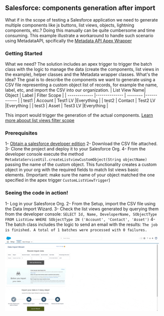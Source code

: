 ## Salesforce: components generation after import

What if in the scope of testing a Salesforce application we need to generate multiple components like js buttons, list views, objects, lightning components, etc.? Doing this manually can be quite cumbersome and time consuming. This example illustrate a workaround to handle such scenario using MetadataAPI, spcifically the [Metadata API Apex Wrapper](https://github.com/financialforcedev/apex-mdapi)

### Getting Started

What we need?
The solution includes an apex trigger to trigger the batch class with the logic to manage the data (create the components, list views in the example), helper classes and the Metadata wrapper classes. 
What's the idea? The goal is to describe the components we want to generate using a CSV file representing a custom object list of records, for example the name, label, etc, and import the CSV into our organization. 
| List View Name| Object        | Label    | Filter Scope  |
| ------------- |-------------- | -------- |------------   |
| test1         | Account       | Test1 LV |Everything     |
| test2         | Contact       | Test2 LV |Everything     |
| test3         | Asset         | Test3 LV |Everything     |

This import would trigger the generation of the actual components. [Learn more aboout list views filter scope](https://developer.salesforce.com/docs/atlas.en-us.api_meta.meta/api_meta/meta_listview.htm)

### Prerequisites

1- [Obtain a salesforce developer edition](https://developer.salesforce.com/signup)
2- Download the CSV file attached.
3- Clone the project and deploy it to your Salesforce Org.
4- From the developer console execute the method `MetadataServiceUtil.createListviewCustomObject(String objectName)` passing the name of the custom object. This functionality creates a custom object in your org with the required fields to match list views basic elements. (Important: make sure the name of your object matched the one specified in the apex trigger `CustomListViewTrigger`)

### Seeing the code in action!

1- Log in your Salesforce Org.
2- From the Setup, import the CSV file using the Data Import Wizard.
3- Check the list views generated by querying them from the developer console: `SELECT Id, Name, DeveloperName, SObjectType FROM ListView WHERE SObjectType IN ('Account', 'Contact', 'Asset')`
4- The batch class includes the logic to send an email with the results: `The job is finished. A total of 1 batches were processed with 0 failures.`

![](demo.gif)


